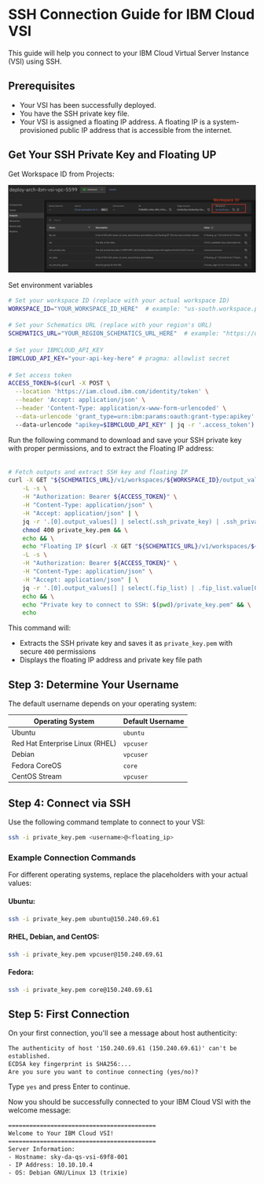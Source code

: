 # SSH Connection Guide for IBM Cloud VSI

This guide will help you connect to your IBM Cloud Virtual Server Instance (VSI) using SSH.

## Prerequisites

- Your VSI has been successfully deployed.
- You have the SSH private key file.
- Your VSI is assigned a floating IP address. A floating IP is a system-provisioned public IP address that is accessible from the internet.

## Get Your SSH Private Key and Floating UP

Get Workspace ID from Projects:

![Projects](https://raw.githubusercontent.com/terraform-ibm-modules/terraform-ibm-landing-zone-vsi/main/reference-architectures/project.png)

Set environment variables

```bash
# Set your workspace ID (replace with your actual workspace ID)
WORKSPACE_ID="YOUR_WORKSPACE_ID_HERE"  # example: "us-south.workspace.projects-service.8f617fb9"

# Set your Schematics URL (replace with your region's URL)
SCHEMATICS_URL="YOUR_REGION_SCHEMATICS_URL_HERE"  # example: "https://us-south.schematics.cloud.ibm.com"

# Set your IBMCLOUD_API_KEY
IBMCLOUD_API_KEY="your-api-key-here" # pragma: allowlist secret

# Set access token
ACCESS_TOKEN=$(curl -X POST \
  --location 'https://iam.cloud.ibm.com/identity/token' \
  --header 'Accept: application/json' \
  --header 'Content-Type: application/x-www-form-urlencoded' \
  --data-urlencode 'grant_type=urn:ibm:params:oauth:grant-type:apikey' \ # pragma: allowlist secret
  --data-urlencode "apikey=$IBMCLOUD_API_KEY" | jq -r '.access_token')
  ```

Run the following command to download and save your SSH private key with proper permissions, and to extract the Floating IP address:

```bash

# Fetch outputs and extract SSH key and floating IP
curl -X GET "${SCHEMATICS_URL}/v1/workspaces/${WORKSPACE_ID}/output_values?hide=false" \
    -L -s \
    -H "Authorization: Bearer ${ACCESS_TOKEN}" \
    -H "Content-Type: application/json" \
    -H "Accept: application/json" | \
    jq -r '.[0].output_values[] | select(.ssh_private_key) | .ssh_private_key.value' > private_key.pem && \
    chmod 400 private_key.pem && \
    echo && \
    echo "Floating IP $(curl -X GET "${SCHEMATICS_URL}/v1/workspaces/${WORKSPACE_ID}/output_values?hide=false" \
    -L -s \
    -H "Authorization: Bearer ${ACCESS_TOKEN}" \
    -H "Content-Type: application/json" \
    -H "Accept: application/json" | \
    jq -r '.[0].output_values[] | select(.fip_list) | .fip_list.value[0].floating_ip')" && \
    echo && \
    echo "Private key to connect to SSH: $(pwd)/private_key.pem" && \
    echo
```

This command will:
- Extracts the SSH private key and saves it as `private_key.pem` with secure `400` permissions
- Displays the floating IP address and private key file path

## Step 3: Determine Your Username

The default username depends on your operating system:

| Operating System | Default Username |
|-----------------|------------------|
| Ubuntu | `ubuntu` |
| Red Hat Enterprise Linux (RHEL) | `vpcuser` |
| Debian | `vpcuser` |
| Fedora CoreOS | `core` |
| CentOS Stream | `vpcuser` |


## Step 4: Connect via SSH

Use the following command template to connect to your VSI:

```bash
ssh -i private_key.pem <username>@<floating_ip>
```

### Example Connection Commands

For different operating systems, replace the placeholders with your actual values:

#### Ubuntu:
```bash
ssh -i private_key.pem ubuntu@150.240.69.61
```

#### RHEL, Debian, and CentOS:
```bash
ssh -i private_key.pem vpcuser@150.240.69.61
```

#### Fedora:
```bash
ssh -i private_key.pem core@150.240.69.61
```

## Step 5: First Connection

On your first connection, you'll see a message about host authenticity:

```
The authenticity of host '150.240.69.61 (150.240.69.61)' can't be established.
ECDSA key fingerprint is SHA256:...
Are you sure you want to continue connecting (yes/no)?
```

Type `yes` and press Enter to continue.

Now you should be successfully connected to your IBM Cloud VSI with the welcome message:

```
==========================================
Welcome to Your IBM Cloud VSI!
==========================================
Server Information:
- Hostname: sky-da-qs-vsi-69f8-001
- IP Address: 10.10.10.4
- OS: Debian GNU/Linux 13 (trixie)

```
